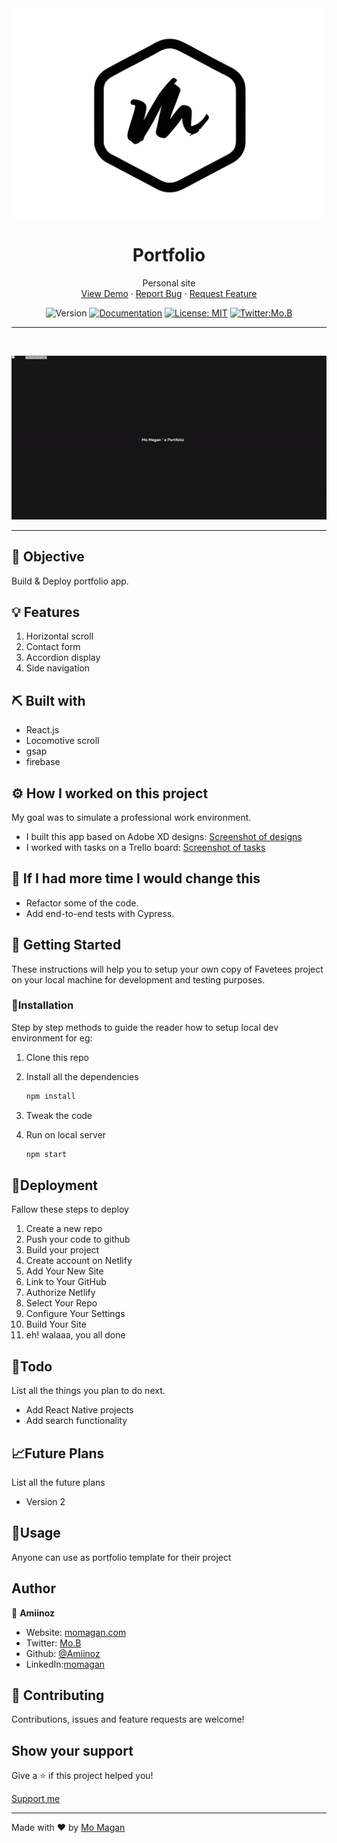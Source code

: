 <div align="center">

<!-- project logo  -->
 <img src="/src/assets/logo_white.svg">

</div>

<h1 align="center">Portfolio</h1>

 <p align="center">
 	<!-- tagline or very short intro of your project -->
   Personal site
    <br />
	 <!-- live demo link -->
    <a href="https://www.momagan.com">View Demo</a>
    ·
	<!-- issue link here -->
    <a href="https://github.com/Amiinoz/work/issues">Report Bug</a>
    ·
	<!--  issue/discussion link -->
    <a href="https://github.com/Amiinoz/work/discussions/1">Request Feature</a>
  </p>

<div align="center">

<!-- Use Shields website (link in acknowledgement section) to generate these for your repo or just replace the links here with yours -->

![Version](https://img.shields.io/badge/version-0.1.0-blue.svg?cacheSeconds=2592000)
[![Documentation](https://img.shields.io/badge/documentation-yes-brightgreen.svg)](https://favetees.netlify.app/)
[![License: MIT](https://img.shields.io/badge/License-MIT-yellow.svg)](#)
[![Twitter:Mo.B](https://img.shields.io/twitter/follow/dev_mos.svg?style=social)](https://twitter.com/dev_mos)

</div>

<hr />
<br />

<div align="center">

<!-- Add your project demo gif here -->

![Project Demo Gif](/src/assets/workxd.gif)

</div>

<hr />

## 🎯 Objective

Build & Deploy portfolio app.

## 💡 Features

1. Horizontal scroll
2. Contact form
3. Accordion display
4. Side navigation

## ⛏️ Built with

- React.js
- Locomotive scroll
- gsap
- firebase

## ⚙️ How I worked on this project

My goal was to simulate a professional work environment.

- I built this app based on Adobe XD designs: [Screenshot of designs](/src/assets/portfolioxd.png)
- I worked with tasks on a Trello board: [Screenshot of tasks](/src/assets/trello.png)

## 🔄 If I had more time I would change this

- Refactor some of the code.
- Add end-to-end tests with Cypress.

## 🏁 Getting Started

These instructions will help you to setup your own copy of Favetees project on your local machine for development and testing purposes.

### 🧰Installation

Step by step methods to guide the reader how to setup local dev environment for eg:

1. Clone this repo
1. Install all the dependencies

   ```bash
   npm install
   ```

1. Tweak the code
1. Run on local server

   ```bash
   npm start
   ```

## 🚀Deployment

Fallow these steps to deploy

1. Create a new repo
2. Push your code to github
3. Build your project
4. Create account on Netlify
5. Add Your New Site
6. Link to Your GitHub
7. Authorize Netlify
8. Select Your Repo
9. Configure Your Settings
10. Build Your Site
11. eh! walaaa, you all done

## 📝Todo

List all the things you plan to do next.

- Add React Native projects
- Add search functionality

## 📈Future Plans

List all the future plans

- Version 2

## 🎈Usage

Anyone can use as portfolio template for their project

## Author

👤 **Amiinoz**

- Website: [momagan.com](https://www.momagan.com)
- Twitter: [Mo.B](httmps://www.twitter.com/@dev_mos)
- Github: [@Amiinoz](https://github.com/Amiinoz)
- LinkedIn:[momagan](https://linkedin.com/in/Mo)

## 🤝 Contributing

Contributions, issues and feature requests are welcome!

## Show your support

Give a ⭐️ if this project helped you!

[ Support me ](https://www.patreon.com/Amiinoz)

---

Made with ❤️ by [Mo Magan](https://www.momagan.com)
